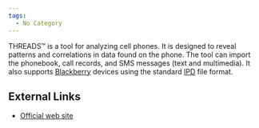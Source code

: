 ```yaml
---
tags:
  - No Category
---
```

THREADS™ is a tool for analyzing cell phones. It is designed to reveal
patterns and correlations in data found on the phone. The tool can
import the phonebook, call records, and SMS messages (text and
multimedia). It also supports [Blackberry](blackberry.md)
devices using the standard [IPD](ipd.md) file format.

## External Links

- [Official web
  site](http://www.directhitinc.com/Features/CellForensics.aspx)
